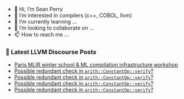 - 👋 Hi, I’m Sean Perry
- 👀 I’m interested in compilers (c++, COBOL, llvm)
- 🌱 I’m currently learning ...
- 💞️ I’m looking to collaborate on ...
- 📫 How to reach me ...

<!---
s66perry/s66perry is a ✨ special ✨ repository because its `README.md` (this file) appears on your GitHub profile.
You can click the Preview link to take a look at your changes.
--->
### 📕 Latest LLVM Discourse Posts

<!-- DISCOURSE-LLVM:START -->
- [Paris MLIR winter school &amp; ML compilation infrastructure workshop](https://discourse.llvm.org/t/paris-mlir-winter-school-ml-compilation-infrastructure-workshop/83432#post_5)
- [Possible redundant check in `arith::ConstantOp::verify`?](https://discourse.llvm.org/t/possible-redundant-check-in-arith-verify/86067#post_4)
- [Possible redundant check in `arith::ConstantOp::verify`?](https://discourse.llvm.org/t/possible-redundant-check-in-arith-verify/86067#post_3)
- [Possible redundant check in `arith::ConstantOp::verify`?](https://discourse.llvm.org/t/possible-redundant-check-in-arith-verify/86067#post_2)
- [Possible redundant check in `arith::ConstantOp::verify`?](https://discourse.llvm.org/t/possible-redundant-check-in-arith-verify/86067#post_1)
<!-- DISCOURSE-LLVM:END -->
